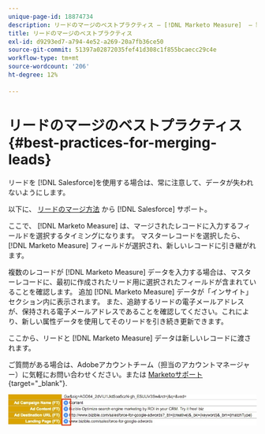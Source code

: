 ```yaml
---
unique-page-id: 18874734
description: リードのマージのベストプラクティス — [!DNL Marketo Measure]  — 製品ドキュメント
title: リードのマージのベストプラクティス
exl-id: d9293ed7-a794-4e52-a269-20a7fb36ce50
source-git-commit: 51397a02872035fef41d308c1f855bcaecc29c4e
workflow-type: tm+mt
source-wordcount: '206'
ht-degree: 12%

---
```


# リードのマージのベストプラクティス {#best-practices-for-merging-leads}

リードを [!DNL Salesforce]を使用する場合は、常に注意して、データが失われないようにします。

以下に、 [リードのマージ方法](https://help.salesforce.com/HTViewHelpDoc?id=leads_merge.htm&amp;language=en_US) から [!DNL Salesforce] サポート。

ここで、 [!DNL Marketo Measure] は、マージされたレコードに入力するフィールドを選択するタイミングになります。 マスターレコードを選択したら、 [!DNL Marketo Measure] フィールドが選択され、新しいレコードに引き継がれます。

複数のレコードが [!DNL Marketo Measure] データを入力する場合は、マスターレコードに、最初に作成されたリード用に選択されたフィールドが含まれていることを確認します。 追加 [!DNL Marketo Measure] データが「インサイト」セクション内に表示されます。 また、追跡するリードの電子メールアドレスが、保持される電子メールアドレスであることを確認してください。これにより、新しい属性データを使用してそのリードを引き続き更新できます。

ここから、リードと [!DNL Marketo Measure] データは新しいレコードに渡されます。

ご質問がある場合は、Adobeアカウントチーム（担当のアカウントマネージャー）に気軽にお問い合わせください。または [Marketoサポート](https://nation.marketo.com/t5/support/ct-p/Support){target="_blank"}.

![](assets/1.jpg)
